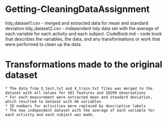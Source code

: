 # Getting-CleaningDataAssignment
tidy_dataset1.csv - merged and extracted data for mean and standard deviation
tidy_dataset2.csv - independent tidy data set with the average of each variable for each activity and each subject.
CodeBook.md - code book that describes the variables, the data, and any transformations or work that were performed to clean up the data.

# Transformations made to the original dataset

    * The data from X_test.txt and X_train.txt files was merged to the dataset with all values for 561 features and 10299 observations
    * For each measurement were extracted mean and standard deviation, which resulted to dataset with 66 variables
    * ID numbers for activities were replaced by descriptive labels
    * The new independent dataset with the average of each variable for each activity and each subject was made.
